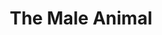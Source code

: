 ---
title: The Male Animal
year: 1943
opening_date: 1943-11
closing_date: 
layout: productions
image:
image_caption:
image_credit:
playbill: 
category: 
details:
  Theatre: Theatre Jacksonville
  Venue: Little Theatre
cast:
  Bubbles: Pat Albea
  Cleota: Jean Holmes
  Ed Keller: Lloyd Fell
  Ellen Turner: Barbara Sears
  Joe Furgeson: Jack Cummins
  Dean Damon: Victor A. Norman
  Michael Barnes: Emil Hanna
  Mrs. Damon: Laura Saunders
  Myrtle Keller: Inez Bilifant
  Patricia Stanley: Marcia MacKintosh
  Tommy Turner: Robert Dreher
  Wally Myers: Guy Morgan
crew:
  Director: Marcella Cisney
  Assistant: Mary Garcia
  Lighting: 
    - R.S. Heriot
    - Van Norman
  Make-up: Irma Stockwell
  Paint: 
    - Audrey Jordan
    - Barbara Horne
    - Elmo Lehman
    - Mary Knight
    - Shirley Davidson
  Poster and Display Designs: Rose Marie Schosser
  Program Advertising: William Schosser
  Program and Publicity: Marcella Cisney
  Properties: 
    - Elsie Behner
    - Mrs. H.C. Larter
    - Mrs. R.S. Heriot
  Stage Manager: Laura Saunders
  Wardrobe Mistress: Mrs. T.H. Tennant
  Crew: 
    - Bobbie Howard
    - Irma Jean Manning
    - Irma Stockwell
    - Lloyd Cowart
    - Mary Garcia
    - William Schosser
  Box Office: Mrs. Elizabeth Hulett
orchestra:
external_links:
---